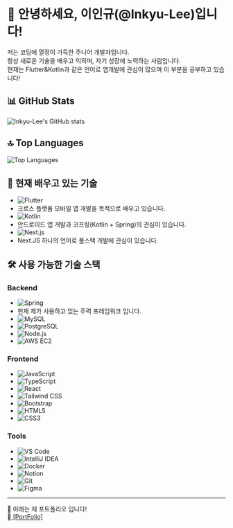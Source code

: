 # 👋 안녕하세요, 이인규(@Inkyu-Lee)입니다!

저는 코딩에 열정이 가득한 주니어 개발자입니다.<br>
항상 새로운 기술을 배우고 익히며, 자기 성장에 노력하는 사람입니다.<br>
현재는 Flutter&Kotlin과 같은 언어로 앱개발에 관심이 많으며 이 부분을 공부하고 있습니다!

## 📊 GitHub Stats

![Inkyu-Lee's GitHub stats](https://github-readme-stats.vercel.app/api?username=Inkyu-Lee&show_icons=true&theme=radical)

## 🔝 Top Languages

![Top Languages](https://github-readme-stats.vercel.app/api/top-langs/?username=Inkyu-Lee&layout=compact&theme=radical)


## 🚀 현재 배우고 있는 기술
- ![Flutter](https://img.shields.io/badge/-Flutter-02569B?logo=flutter&logoColor=white&style=flat-square)
- 크로스 플랫폼 모바일 앱 개발을 목적으로 배우고 있습니다.
- ![Kotlin](https://img.shields.io/badge/-Kotlin-0095D5?logo=kotlin&logoColor=white&style=flat-square)
- 안드로이드 앱 개발과 코프링(Kotlin + Spring)의 관심이 있습니다.
- ![Next.js](https://img.shields.io/badge/-Next.js-000000?logo=next.js&logoColor=white&style=flat-square)
- Next.JS 하나의 언어로 풀스택 개발에 관심이 있습니다.

## 🛠️ 사용 가능한 기술 스택

### Backend
- ![Spring](https://img.shields.io/badge/-Spring-6DB33F?logo=spring&logoColor=white&style=flat-square)
- 현재 제가 사용하고 있는 주력 프레임워크 입니다.
- ![MySQL](https://img.shields.io/badge/-MySQL-4479A1?logo=mysql&logoColor=white&style=flat-square)
- ![PostgreSQL](https://img.shields.io/badge/-PostgreSQL-336791?logo=postgresql&logoColor=white&style=flat-square)
- ![Node.js](https://img.shields.io/badge/-Node.js-339933?logo=node.js&logoColor=white&style=flat-square)
- ![AWS EC2](https://img.shields.io/badge/-AWS%20EC2-FF9900?logo=amazon-aws&logoColor=white&style=flat-square)

### Frontend
- ![JavaScript](https://img.shields.io/badge/-JavaScript-F7DF1E?logo=javascript&logoColor=white&style=flat-square)
- ![TypeScript](https://img.shields.io/badge/-TypeScript-007ACC?logo=typescript&logoColor=white&style=flat-square)
- ![React](https://img.shields.io/badge/-React-61DAFB?logo=react&logoColor=white&style=flat-square)
- ![Tailwind CSS](https://img.shields.io/badge/-Tailwind%20CSS-06B6D4?logo=tailwind-css&logoColor=white&style=flat-square)
- ![Bootstrap](https://img.shields.io/badge/-Bootstrap-7952B3?logo=bootstrap&logoColor=white&style=flat-square)
- ![HTML5](https://img.shields.io/badge/-HTML5-E34F26?logo=html5&logoColor=white&style=flat-square)
- ![CSS3](https://img.shields.io/badge/-CSS3-1572B6?logo=css3&logoColor=white&style=flat-square)

### Tools
- ![VS Code](https://img.shields.io/badge/-VS%20Code-007ACC?logo=visual-studio-code&logoColor=white&style=flat-square)
- ![IntelliJ IDEA](https://img.shields.io/badge/-IntelliJ%20IDEA-000000?logo=intellij-idea&logoColor=white&style=flat-square)
- ![Docker](https://img.shields.io/badge/-Docker-2496ED?logo=docker&logoColor=white&style=flat-square)
- ![Notion](https://img.shields.io/badge/-Notion-000000?logo=notion&logoColor=white&style=flat-square)
- ![Git](https://img.shields.io/badge/-Git-F05032?logo=git&logoColor=white&style=flat-square)
- ![Figma](https://img.shields.io/badge/-Figma-F24E1E?logo=figma&logoColor=white&style=flat-square)

---

🌟 아래는 제 포트폴리오 입니다! <br>
🌟<a href="https://inkyu-lee.github.io/portfolio/"> [PortFolio] </a>

